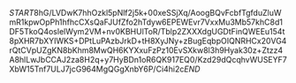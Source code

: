 $START$8hG/LVDwK7hhOzkl5pNlf2j5k+00xeSSjXq/AoogBQvFcbfTgfduZluWmR1kpwOpPh1hfhcCXsQaFJUfZfo2hTdyw6EPEWEvr7VxxMu3Mb57khC8d1DF5TkoQ4oslelWym2VM+nv0KBHUlToR/Tblp2ZXXXdgUGDtFinQWEEu154t8pXHR7bXYIWKS+DPtLuPAzbJrkD+tH8XyJNy+zBugEqbpOIQNRHCx20VG4rQtCVpUZgKN8bKhm8MwQH6KYXxuFzPz10EvSXkw8l3h9Hyak30z+Ztzz4A8hlLwJbCCAJ2za8H2q+y7HyBDn1oR6QK917EQ0/Kzd29dQcqhvWUSEYF7XbW15Tnf7ULJ7jcG964MgQGgXnbY6P/Ci4hi2c$END$